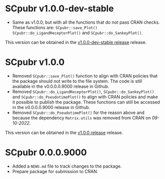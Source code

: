 # SCpubr v1.0.0-dev-stable
- Same as v1.0.0, but with all the functions that do not pass CRAN checks. These functions are: `SCpubr::save_Plot()` `SCpubr::do_LigandReceptorPlot()` and `SCpubr::do_SankeyPlot()`.
 
This version can be obtained in the [v1.0.0-dev-stable release](https://github.com/enblacar/SCpubr/releases/tag/v1.0.0-dev-stable) release. 

# SCpubr v1.0.0
- Removed `SCpubr::save_Plot()` function to align with CRAN policies that the package should not write to the file system. The code is still available in the v0.0.0.0.9000 release in Github.
- Removed `SCpubr::do_LigandReceptorPlot()`, `SCpubr::do_SankeyPlot()` and `SCpubr::do_PseudotimePlot()` to align with CRAN policies and make it possible to publish the package. These functions can still be accessed in the v0.0.0.0.9000 release in Github.
- Removed `SCpubr::do_PseudotimePlot()` for the reason above and because the dependency `Matrix.utils` was removed from CRAN on *09-10-2022*. 

This version can be obtained in the [v1.0.0 release](https://github.com/enblacar/SCpubr/releases/tag/v1.0.0) release. 

# SCpubr 0.0.0.9000

- Added a `NEWS.md` file to track changes to the package.
- Prepare package for submission to CRAN.
